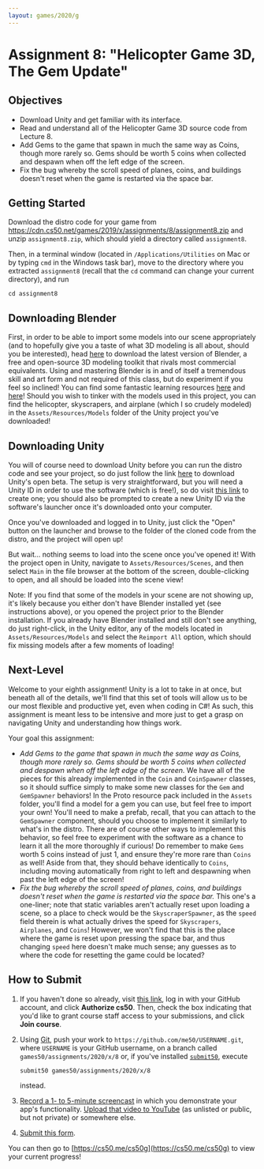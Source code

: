 ```yaml
---
layout: games/2020/g
---
```


# Assignment 8: "Helicopter Game 3D, The Gem Update"

## Objectives

* Download Unity and get familiar with its interface.
* Read and understand all of the Helicopter Game 3D source code from Lecture 8.
* Add Gems to the game that spawn in much the same way as Coins, though more rarely so. Gems should be worth 5 coins when collected and despawn when off the left edge of the screen.
* Fix the bug whereby the scroll speed of planes, coins, and buildings doesn't reset when the game is restarted via the space bar.

## Getting Started

Download the distro code for your game from <https://cdn.cs50.net/games/2019/x/assignments/8/assignment8.zip> and unzip `assignment8.zip`, which should yield a directory called `assignment8`.

Then, in a terminal window (located in `/Applications/Utilities` on Mac or by typing
`cmd` in the Windows task bar), move to the directory where you extracted `assignment8`
(recall that the `cd` command can change your current directory), and run

```
cd assignment8
```

## Downloading Blender

First, in order to be able to import some models into our scene appropriately (and to hopefully give you a taste of what 3D modeling is all about, should you be interested), head [here](https://www.blender.org/download/) to download the latest version of Blender, a free and open-source 3D modeling toolkit that rivals most commercial equivalents. Using and mastering Blender is in and of itself a tremendous skill and art form and not required of this class, but do experiment if you feel so inclined! You can find some fantastic learning resources [here](https://docs.blender.org/manual/en/dev/) and [here](https://www.blender.org/support/tutorials/)! Should you wish to tinker with the models used in this project, you can find the helicopter, skyscrapers, and airplane (which I so crudely modeled) in the `Assets/Resources/Models` folder of the Unity project you've downloaded!

## Downloading Unity

You will of course need to download Unity before you can run the distro code and see your project, so do just follow the link [here](https://unity3d.com/unity/beta) to download Unity's open beta. The setup is very straightforward, but you will need a Unity ID in order to use the software (which is free!), so do visit [this link](https://id.unity.com) to create one; you should also be prompted to create a new Unity ID via the software's launcher once it's downloaded onto your computer.

Once you've downloaded and logged in to Unity, just click the "Open" button on the launcher and browse to the folder of the cloned code from the distro, and the project will open up!

But wait... nothing seems to load into the scene once you've opened it! With the project open in Unity, navigate to `Assets/Resources/Scenes`, and then select `Main` in the file browser at the bottom of the screen, double-clicking to open, and all should be loaded into the scene view!

Note: If you find that some of the models in your scene are not showing up, it's likely because you either don't have Blender installed yet (see instructions above), or you opened the project prior to the Blender installation. If you already have Blender installed and still don't see anything, do just right-click, in the Unity editor, any of the models located in `Assets/Resources/Models` and select the `Reimport All` option, which should fix missing models after a few moments of loading!

## Next-Level

Welcome to your eighth assignment! Unity is a lot to take in at once, but beneath all of the details, we'll find that this set of tools will allow us to be our most flexible and productive yet, even when coding in C#! As such, this assignment is meant less to be intensive and more just to get a grasp on navigating Unity and understanding how things work.

Your goal this assignment:

* *Add Gems to the game that spawn in much the same way as Coins, though more rarely so. Gems should be worth 5 coins when collected and despawn when off the left edge of the screen.* We have all of the pieces for this already implemented in the `Coin` and `CoinSpawner` classes, so it should suffice simply to make some new classes for the `Gem` and `GemSpawner` behaviors! In the Proto resource pack included in the `Assets` folder, you'll find a model for a gem you can use, but feel free to import your own! You'll need to make a prefab, recall, that you can attach to the `GemSpawner` component, should you choose to implement it similarly to what's in the distro. There are of course other ways to implement this behavior, so feel free to experiment with the software as a chance to learn it all the more thoroughly if curious! Do remember to make `Gems` worth 5 coins instead of just 1, and ensure they're more rare than `Coins` as well! Aside from that, they should behave identically to `Coins`, including moving automatically from right to left and despawning when past the left edge of the screen!
* *Fix the bug whereby the scroll speed of planes, coins, and buildings doesn't reset when the game is restarted via the space bar.* This one's a one-liner; note that static variables aren't actually reset upon loading a scene, so a place to check would be the `SkyscraperSpawner`, as the `speed` field therein is what actually drives the speed for `Skyscrapers`, `Airplanes`, and `Coins`! However, we won't find that this is the place where the game is reset upon pressing the space bar, and thus changing `speed` here doesn't make much sense; any guesses as to where the code for resetting the game could be located?

## How to Submit

1. If you haven't done so already, visit [this link](https://submit.cs50.io/invites/46e6f2ea29954ce9bb1bdc478a440055), log in with your GitHub account, and click **Authorize cs50**. Then, check the box indicating that you'd like to grant course staff access to your submissions, and click **Join course**.
1. Using [Git](https://git-scm.com/downloads), push your work to `https://github.com/me50/USERNAME.git`, where `USERNAME` is your GitHub username, on a branch called `games50/assignments/2020/x/8` or, if you've installed [`submit50`](https://cs50.readthedocs.io/submit50/), execute

   ```
   submit50 games50/assignments/2020/x/8
   ```

   instead.
1. [Record a 1- to 5-minute screencast](https://www.howtogeek.com/205742/how-to-record-your-windows-mac-linux-android-or-ios-screen/) in which you demonstrate your app's functionality. [Upload that video to YouTube](https://www.youtube.com/upload) (as unlisted or public, but not private) or somewhere else.
1. [Submit this form](https://forms.cs50.io/ee501392-e2b2-4946-b15c-a8c6242521a0).

You can then go to [https://cs50.me/cs50g](https://cs50.me/cs50g) to view your current progress!
